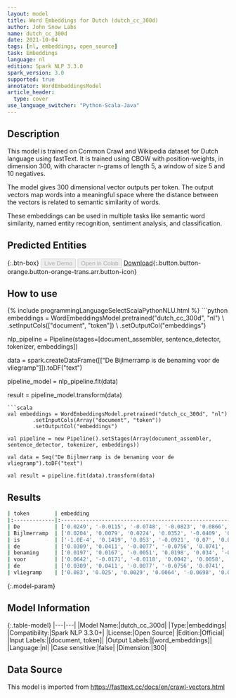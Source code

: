 ```yaml
---
layout: model
title: Word Embeddings for Dutch (dutch_cc_300d)
author: John Snow Labs
name: dutch_cc_300d
date: 2021-10-04
tags: [nl, embeddings, open_source]
task: Embeddings
language: nl
edition: Spark NLP 3.3.0
spark_version: 3.0
supported: true
annotator: WordEmbeddingsModel
article_header:
  type: cover
use_language_switcher: "Python-Scala-Java"
---
```


## Description

This model is trained on Common Crawl and Wikipedia dataset for Dutch language using fastText. It is trained using CBOW with position-weights, in dimension 300, with character n-grams of length 5, a window of size 5 and 10 negatives.

The model gives 300 dimensional vector outputs per token. The output vectors map words into a meaningful space where the distance between the vectors is related to semantic similarity of words.

These embeddings can be used in multiple tasks like semantic word similarity, named entity recognition, sentiment analysis, and classification.

## Predicted Entities



{:.btn-box}
<button class="button button-orange" disabled>Live Demo</button>
<button class="button button-orange" disabled>Open in Colab</button>
[Download](https://s3.amazonaws.com/auxdata.johnsnowlabs.com/public/models/dutch_cc_300d_nl_3.3.0_3.0_1633366113070.zip){:.button.button-orange.button-orange-trans.arr.button-icon}

## How to use



<div class="tabs-box" markdown="1">
{% include programmingLanguageSelectScalaPythonNLU.html %}
```python
embeddings = WordEmbeddingsModel.pretrained("dutch_cc_300d", "nl") \
        .setInputCols(["document", "token"]) \
        .setOutputCol("embeddings")

nlp_pipeline = Pipeline(stages=[document_assembler, sentence_detector, tokenizer, embeddings])

data = spark.createDataFrame([["De Bijlmerramp is de benaming voor de vliegramp"]]).toDF("text")

pipeline_model = nlp_pipeline.fit(data)

result = pipeline_model.transform(data)

```
```scala
val embeddings = WordEmbeddingsModel.pretrained("dutch_cc_300d", "nl")
        .setInputCols(Array("document", "token")) 
        .setOutputCol("embeddings")

val pipeline = new Pipeline().setStages(Array(document_assembler, sentence_detector, tokenizer, embeddings))

val data = Seq("De Bijlmerramp is de benaming voor de vliegramp").toDF("text")

val result = pipeline.fit(data).transform(data)

```
</div>

## Results

```bash
| token        | embedding                                                                      |
|:-------------|:-------------------------------------------------------------------------------|
| De           | ['0.0249', '-0.0115', '-0.0748', '-0.0823', '0.0866', '-0.0219', '0.00' ...]   |
| Bijlmerramp  | ['0.0204', '0.0079', '0.0224', '0.0352', '-0.0409', '0.0053', '0.0175', ...]   |
| is           | ['-1.0E-4', '0.1419', '0.053', '-0.0921', '0.07', '0.004', '-0.1683',   ...]   |
| de           | ['0.0309', '0.0411', '-0.0077', '-0.0756', '0.0741', '-0.0402', '0.025' ...]   |
| benaming     | ['0.0197', '0.0167', '-0.0051', '0.0198', '0.034', '-0.0086', '-0.009', ...]   |
| voor         | ['0.0642', '-0.0171', '-0.0118', '0.0042', '0.0058', '0.0018', '0.0039' ...]   |
| de           | ['0.0309', '0.0411', '-0.0077', '-0.0756', '0.0741', '-0.0402', '0.025' ...]   |
| vliegramp    | ['0.083', '0.025', '0.0029', '0.0064', '-0.0698', '0.0344', '-0.0305',  ...]   |

```

{:.model-param}
## Model Information

{:.table-model}
|---|---|
|Model Name:|dutch_cc_300d|
|Type:|embeddings|
|Compatibility:|Spark NLP 3.3.0+|
|License:|Open Source|
|Edition:|Official|
|Input Labels:|[document, token]|
|Output Labels:|[word_embeddings]|
|Language:|nl|
|Case sensitive:|false|
|Dimension:|300|

## Data Source

This model is imported from https://fasttext.cc/docs/en/crawl-vectors.html
